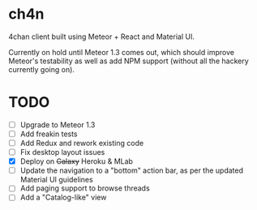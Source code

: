 # ch4n
4chan client built using Meteor + React and Material UI.

Currently on hold until Meteor 1.3 comes out, which should improve Meteor's testability as well 
as add NPM support (without all the hackery currently going on).

# TODO
- [ ] Upgrade to Meteor 1.3
- [ ] Add freakin tests
- [ ] Add Redux and rework existing code
- [ ] Fix desktop layout issues
- [X] Deploy on ~~Galaxy~~ Heroku & MLab
- [ ] Update the navigation to a "bottom" action bar, as per the updated Material UI guidelines
- [ ] Add paging support to browse threads
- [ ] Add a "Catalog-like" view
